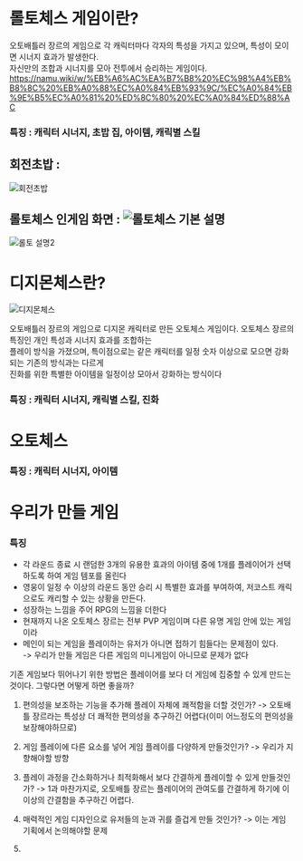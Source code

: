 # 롤토체스 게임이란?  
오토배틀러 장르의 게임으로 각 캐릭터마다 각자의 특성을 가지고 있으며, 특성이 모이면 시너지 효과가 발생한다.  
자신만의 조합과 시너지를 모아 전투에서 승리하는 게임이다.  
https://namu.wiki/w/%EB%A6%AC%EA%B7%B8%20%EC%98%A4%EB%B8%8C%20%EB%A0%88%EC%A0%84%EB%93%9C/%EC%A0%84%EB%9E%B5%EC%A0%81%20%ED%8C%80%20%EC%A0%84%ED%88%AC  
### 특징 : 캐릭터 시너지, 초밥 집, 아이템, 캐릭별 스킬  
## 회전초밥 : 

![회전초밥](https://user-images.githubusercontent.com/32299218/137622492-143fb340-f05a-495f-85f0-80ff4cf4d78b.jpg)  

## 롤토체스 인게임 화면 : ![롤토체스 기본 설명](https://user-images.githubusercontent.com/32299218/137700639-4473a1f4-05b3-4afa-a336-fc1866306786.png)









![롤토 설명2](https://user-images.githubusercontent.com/32299218/137700777-2dc2e7c0-fea6-4541-be9c-cd34327b7809.png)




# 디지몬체스란?  

![디지몬체스](https://user-images.githubusercontent.com/32299218/137701388-1f3c0810-c703-43db-980d-a4ea0fc93c7b.jpg)

오토배틀러 장르의 게임으로 디지몬 캐릭터로 만든 오토체스 게임이다. 오토체스 장르의 특징인 개인 특성과 시너지 효과를 조합하는  
플레이 방식을 가졌으며, 특이점으로는 같은 캐릭터를 일정 숫자 이상으로 모으면 강화되는 기존의 방식과는 다르게  
진화를 위한 특별한 아이템을 일정이상 모아서 강화하는 방식이다  
### 특징 : 캐릭터 시너지, 캐릭별 스킬, 진화  
# 오토체스      
### 특징 : 캐릭터 시너지, 아이템
# 우리가 만들 게임  
### 특징
- 각  라운드 종료 시 랜덤한 3개의 유용한 효과의 아이템 중에 1개를 플레이어가 선택하도록 하여 게임 템포를 올린다  
- 영웅이 일정 수 이상의  라운드 동안 승리 시 특별한 효과를 부여하여, 저코스트 캐릭으로도 캐리할 수 있는 상황을 만든다.  
- 성장하는 느낌을 주어 RPG의 느낌을 더한다  
- 현재까지 나온 오토체스 장르는 전부 PVP 게임이며 다른 유명 게임 안에 있는 게임이라
- 메인이 되는 게임을 플레이하는 유저가 아니면 접하기 힘들다는 문제점이 있다.   
-> 우리가 만들 게임은 다른 게임의 미니게임이 아니므로 문제가 없다


기존 게임보다 뛰어나기 위한 방법은 플레이어를 보다 더 게임에 집중할 수 있게 만드는 것이다.
그렇다면 어떻게 하면 좋을까?

1. 편의성을 보조하는 기능을 추가해 플레이 자체에 쾌적함을 더할 것인가? -> 오토배틀 장르라는 특성상 더 쾌적한 편의성을 추구하긴 어렵다(이미 어느정도의 편의성을 보장해야하므로)

2. 게임 플레이에 다른 요소를 넣어 게임 플레이를 다양하게 만들것인가? -> 우리가 지향해야할 방향

3. 플레이 과정을 간소화하거나 최적화해서 보다 간결하게 플레이할 수 있게 만들것인가? -> 1과 마찬가지로, 오토배틀 장르는 플레이어의 관여도를 간결하게 하기에 이 이상의 간결함을 추구하긴 어렵다.

4. 매력적인 게임 디자인으로 유저들의 눈과 귀를 즐겁게 만들 것인가? -> 이는 게임 기획에서 논의해야할 문제
5. 

